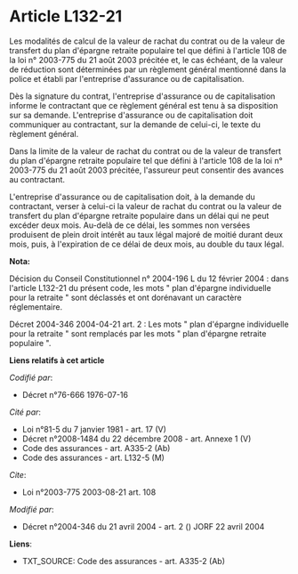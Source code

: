 # Article L132-21

Les modalités de calcul de la valeur de rachat du contrat ou de la valeur de transfert du plan d'épargne retraite populaire
tel que défini à l'article 108 de la loi n° 2003-775 du 21 août 2003 précitée et, le cas échéant, de la valeur de réduction
sont déterminées par un règlement général mentionné dans la police et établi par l'entreprise d'assurance ou de
capitalisation.

Dès la signature du contrat, l'entreprise d'assurance ou de capitalisation informe le contractant que ce règlement général
est tenu à sa disposition sur sa demande. L'entreprise d'assurance ou de capitalisation doit communiquer au contractant, sur
la demande de celui-ci, le texte du règlement général.

Dans la limite de la valeur de rachat du contrat ou de la valeur de transfert du plan d'épargne retraite populaire tel que
défini à l'article 108 de la loi n° 2003-775 du 21 août 2003 précitée, l'assureur peut consentir des avances au contractant.

L'entreprise d'assurance ou de capitalisation doit, à la demande du contractant, verser à celui-ci la valeur de rachat du
contrat ou la valeur de transfert du plan d'épargne retraite populaire dans un délai qui ne peut excéder deux mois. Au-delà
de ce délai, les sommes non versées produisent de plein droit intérêt au taux légal majoré de moitié durant deux mois, puis,
à l'expiration de ce délai de deux mois, au double du taux légal.

**Nota:**

Décision du Conseil Constitutionnel n° 2004-196 L du 12 février 2004 : dans l'article L132-21 du présent code, les mots "
plan d'épargne individuelle pour la retraite " sont déclassés et ont dorénavant un caractère réglementaire.

Décret 2004-346 2004-04-21 art. 2 : Les mots " plan d'épargne individuelle pour la retraite " sont remplacés par les mots "
plan d'épargne retraite populaire ".

**Liens relatifs à cet article**

_Codifié par_:

  - Décret n°76-666 1976-07-16

_Cité par_:

  - Loi n°81-5 du 7 janvier 1981 - art. 17 (V)
  - Décret n°2008-1484 du 22 décembre 2008 - art. Annexe 1 (V)
  - Code des assurances - art. A335-2 (Ab)
  - Code des assurances - art. L132-5 (M)

_Cite_:

  - Loi n°2003-775 2003-08-21 art. 108

_Modifié par_:

  - Décret n°2004-346 du 21 avril 2004 - art. 2 () JORF 22 avril 2004

**Liens**:

  - TXT_SOURCE: Code des assurances - art. A335-2 (Ab)
